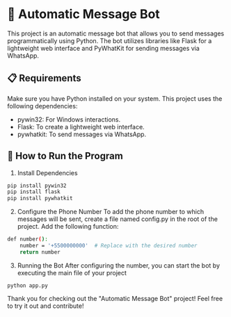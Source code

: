 # 🤖 Automatic Message Bot
This project is an automatic message bot that allows you to send messages programmatically using Python. The bot utilizes libraries like Flask for a lightweight web interface and PyWhatKit for sending messages via WhatsApp.

## 📋 Requirements
Make sure you have Python installed on your system. This project uses the following dependencies:
- pywin32: For Windows interactions.
- Flask: To create a lightweight web interface.
- pywhatkit: To send messages via WhatsApp.

## 🔧 How to Run the Program

1. Install Dependencies

```sh
pip install pywin32
pip install flask
pip install pywhatkit
```

2. Configure the Phone Number
To add the phone number to which messages will be sent, create a file named config.py in the root of the project. Add the following function:
```sh
def number():
    number = '+5500000000'  # Replace with the desired number
    return number
```

3. Running the Bot
After configuring the number, you can start the bot by executing the main file of your project
```
python app.py
```

Thank you for checking out the "Automatic Message Bot" project! Feel free to try it out and contribute!
